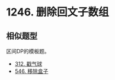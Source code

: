 # 1246. 删除回文子数组

## 相似题型

区间DP的模板题。

- [312. 戳气球](https://leetcode-cn.com/problems/burst-balloons/)
- [546. 移除盒子](https://leetcode-cn.com/problems/remove-boxes/)
